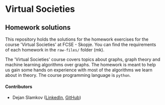 # Virtual Societies
## Homework solutions

This repository holds the solutions for the homework exercises for the course 'Virtual Societies' at FCSE - Skopje.
You can find the requirements of each homework in the `raw-files/` folder (mk).

The 'Virtual Societies' course covers topics about graphs, graph theory and machine learning algorithms over graphs. The homework
is meant to help us gain some hands on experience with most of the algorithms we learn about in theory.
The course programming language is `python`.

#### Contributors
- Dejan Slamkov ([LinkedIn](https://www.linkedin.com/in/dejan-slamkov/), [GitHub](https://github.com/SlamkovDejan))
